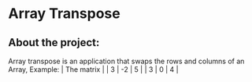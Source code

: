 # Array Transpose

## About the project:
  Array transpose is an application that swaps the rows and columns of an Array, Example:
  | The matrix |
  | 3 | -2 | 5 |
  | 3 | 0  | 4 |
  
  
